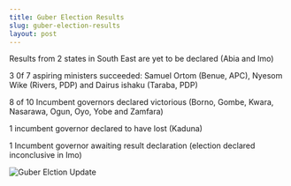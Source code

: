 ```yaml
---
title: Guber Election Results
slug: guber-election-results
layout: post
---
```


Results from 2 states in South East are yet to be declared (Abia and Imo)

3 0f 7 aspiring ministers succeeded: Samuel Ortom (Benue, APC), Nyesom Wike (Rivers, PDP) and Dairus ishaku (Taraba, PDP)

8 of 10 Incumbent governors declared victorious (Borno, Gombe, Kwara, Nasarawa, Ogun, Oyo, Yobe and Zamfara)

1 incumbent governor declared to have lost (Kaduna)

1 Incumbent governor awaiting result declaration (election declared inconclusive in Imo)

![Guber Elction Update](/file_archive/GuberElectionUpdate "Update On Gubernatorial Elections")
